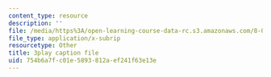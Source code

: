 ```yaml
---
content_type: resource
description: ''
file: /media/https%3A/open-learning-course-data-rc.s3.amazonaws.com/8-01sc-classical-mechanics-fall-2016/754b6a7fc01e5893812aef241f63e13e_WwvDJqtHNBU.vtt
file_type: application/x-subrip
resourcetype: Other
title: 3play caption file
uid: 754b6a7f-c01e-5893-812a-ef241f63e13e
---
```

